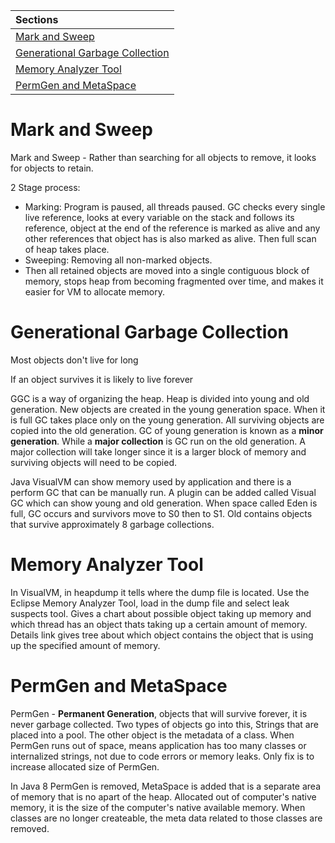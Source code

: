 | Sections                                                            |
| :------------------------------------------------------------------ |
| [Mark and Sweep](#mark-and-sweep)                                   |
| [Generational Garbage Collection](#generational-garbage-collection) |
| [Memory Analyzer Tool](#memory-analyzer-tool)                       |
| [PermGen and MetaSpace](#permgen-and-metaspace)                     |

# Mark and Sweep
Mark and Sweep - Rather than searching for all objects to remove, it looks for objects to retain.

2 Stage process:
- Marking: Program is paused, all threads paused. GC checks every single live reference, looks at every variable on the stack and follows its reference, object at the end of the reference is marked as alive and any other references that object has is also marked as alive. Then full scan of heap takes place.
- Sweeping: Removing all non-marked objects.
- Then all retained objects are moved into a single contiguous block of memory, stops heap from becoming fragmented over time, and makes it easier for VM to allocate memory.

# Generational Garbage Collection
Most objects don't live for long 

If an object survives it is likely to live forever

GGC is a way of organizing the heap. Heap is divided into young and old generation. New objects are created in the young generation space. When it is full GC takes place only on the young generation. All surviving objects are copied into the old generation. GC of young generation is known as a **minor generation**. While a **major collection** is GC run on the old generation. A major collection will take longer since it is a larger block of memory and surviving objects will need to be copied.

Java VisualVM can show memory used by application and there is a perform GC that can be manually run. A plugin can be added called Visual GC which can show young and old generation.
When space called Eden is full, GC occurs and survivors move to S0 then to S1. Old contains objects that survive approximately 8 garbage collections.

# Memory Analyzer Tool
In VisualVM, in heapdump it tells where the dump file is located. Use the Eclipse Memory Analyzer Tool, load in the dump file and select leak suspects tool. Gives a chart about possible object taking up memory and which thread has an object thats taking up a certain amount of memory. Details link gives tree about which object contains the object that is using up the specified amount of memory.

# PermGen and MetaSpace
PermGen - **Permanent Generation**, objects that will survive forever, it is never garbage collected. Two types of objects go into this, Strings that are placed into a pool. The other object is the metadata of a class. When PermGen runs out of space, means application has too many classes or internalized strings, not due to code errors or memory leaks. Only fix is to increase allocated size of PermGen.

In Java 8 PermGen is removed, MetaSpace is added that is a separate area of memory that is no apart of the heap. Allocated out of computer's native memory, it is the size of the computer's native available memory. When classes are no longer createable, the meta data related to those classes are removed.